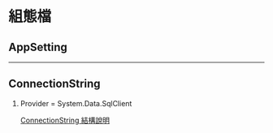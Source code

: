 # 組態檔

## AppSetting


---

## ConnectionString

1. Provider = System.Data.SqlClient

    [ConnectionString 結構說明](https://docs.microsoft.com/en-us/dotnet/api/system.data.sqlclient.sqlconnection.connectionstring?view=netframework-4.8)
